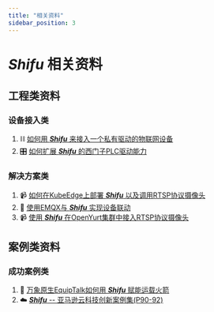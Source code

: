 ```yaml
---
title: "相关资料"
sidebar_position: 3
---
```


#  ***Shifu*** 相关资料

## 工程类资料

### 设备接入类

1. :chains: [如何用 ***Shifu*** 来接入一个私有驱动的物联网设备](https://mp.weixin.qq.com/s/Nm4tmd_hi0u0ebkkuOgyuw)
2. :control_knobs: [如何扩展 ***Shifu*** 的西门子PLC驱动能力](https://mp.weixin.qq.com/s/FiZ2p4e1M9ABkF4SS15Qgg)

### 解决方案类

1. :video_camera: [如何在KubeEdge上部署 ***Shifu*** 以及调用RTSP协议摄像头](https://mp.weixin.qq.com/s/x6eJA8jqmcTjdiPpGVyAkw)
2. :dancers: [使用EMQX与 ***Shifu*** 实现设备联动](https://mp.weixin.qq.com/s/OksAvQ4i2Sg9qKFTBsfQjw)
3. :video_camera: [使用 ***Shifu*** 在OpenYurt集群中接入RTSP协议摄像头](https://mp.weixin.qq.com/s/InSWgAQwUK1B3XVyj1Wa8Q)

## 案例类资料

### 成功案例类

1. :rocket: [万象原生EquipTalk如何用 ***Shifu*** 赋能运载火箭](https://mp.weixin.qq.com/s/T-_o2072dk5X0X4NChXUpA)
2. :cloud: [***Shifu*** -- 亚马逊云科技创新案例集(P90-92)](https://d1.awsstatic.com/whitepapers/amazon-iot-innovation-case.pdf)
